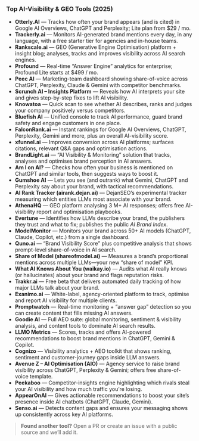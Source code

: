 ### Top AI-Visibility & GEO Tools (2025)

- **Otterly.AI** — Tracks how often your brand appears (and is cited) in Google AI Overviews, ChatGPT and Perplexity; Lite plan from $29 / mo.  
- **Trackerly.ai** — Monitors AI-generated brand mentions every day, in any language, with a free starter tier for agencies and in-house teams.  
- **Rankscale.ai** — GEO (Generative Engine Optimisation) platform + insight blog; analyses, tracks and improves visibility across AI search engines.  
- **Profound** — Real-time “Answer Engine” analytics for enterprise; Profound Lite starts at $499 / mo.  
- **Peec AI** — Marketing-team dashboard showing share-of-voice across ChatGPT, Perplexity, Claude & Gemini with competitor benchmarks.  
- **Scrunch AI – Insights Platform** — Reveals how AI interprets your site and gives step-by-step fixes to lift AI visibility.  
- **Knowatoa** — Quick scan to see whether AI describes, ranks and judges your company positively versus competitors.  
- **Bluefish AI** — Unified console to track AI performance, guard brand safety and engage customers in one place.  
- **FalconRank.ai** — Instant rankings for Google AI Overviews, ChatGPT, Perplexity, Gemini and more, plus an overall AI-visibility score.  
- **xfunnel.ai** — Improves conversion across AI platforms; surfaces citations, relevant Q&A gaps and optimisation actions.  
- **BrandLight.ai** — “AI Visibility & Monitoring” solution that tracks, analyses and optimises brand perception in AI answers.  
- **Am I on AI?** — Checks how often your business is mentioned on ChatGPT and similar tools, then suggests ways to boost it.  
- **Gumshoe AI** — Lets you see (and outrank) what Gemini, ChatGPT and Perplexity say about your brand, with tactical recommendations.  
- **AI Rank Tracker (airank.dejan.ai)** — DejanSEO’s experimental tracker measuring which entities LLMs most associate with your brand.  
- **AthenaHQ** — GEO platform analysing 3 M+ AI responses; offers free AI-visibility report and optimisation playbooks.  
- **Evertune** — Identifies how LLMs describe your brand, the publishers they trust and what to fix; publishes the public *AI Brand Index*.  
- **ModelMonitor** — Monitors your brand across 50+ AI models (ChatGPT, Claude, Copilot, etc.) from a single dashboard.  
- **Quno.ai** — “Brand Visibility Score” plus competitive analysis that shows prompt-level share-of-voice in AI search.  
- **Share of Model (shareofmodel.ai)** — Measures a brand’s proportional mentions across multiple LLMs—your new “share of model” KPI.  
- **What AI Knows About You (waikay.io)** — Audits what AI really knows (or hallucinates) about your brand and flags reputation risks.  
- **Trakkr.ai** — Free beta that delivers automated daily tracking of how major LLMs talk about your brand.  
- **Exanimo.ai** — White-label, agency-oriented platform to track, optimise and report AI visibility for multiple clients.  
- **Promptwatch** — Real-time monitoring + “answer gap” detection so you can create content that fills missing AI answers.  
- **Goodie AI** — Full AEO suite: global monitoring, sentiment & visibility analysis, and content tools to dominate AI search results.  
- **LLMO Metrics** — Scores, tracks and offers AI-powered recommendations to boost brand mentions in ChatGPT, Gemini & Copilot.  
- **Cognizo** — Visibility analytics + AEO toolkit that shows ranking, sentiment and customer-journey gaps inside LLM answers.  
- **Avenue Z – AI Optimisation (AIO)** — Agency service to raise brand visibility across ChatGPT, Perplexity & Gemini; offers free share-of-voice template.  
- **Peekaboo** — Competitor-insights engine highlighting which rivals steal your AI visibility and how much traffic you’re losing.  
- **AppearOnAI** — Gives actionable recommendations to boost your site’s presence inside AI chatbots (ChatGPT, Claude, Gemini).  
- **Senso.ai** — Detects content gaps and ensures your messaging shows up consistently across key AI platforms.  

> **Found another tool?** Open a PR or create an issue with a public source and we’ll add it.

